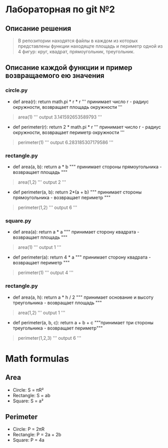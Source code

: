 # Лабораторная по git №2
## Описание решения
> В репозитории находятся файлы в каждом из которых представлены функции находящте площадь и периметр одной из 4 фигур: круг, квадрат, прямоугольник, треугольник.
## Описание каждой функции и пример возвращаемого ею значения
### circle.py
- def area(r):
    return math.pi * r * r
'''
принимает число r - радиус окружности, возвращает площадь окружности
'''
> area(1)
'''
output 3.141592653589793
'''
- def perimeter(r):
    return 2 * math.pi * r
'''
принимает число r - радиус окружности, возвращает периметр окружности
'''
> perimeter(1)
'''
output 6.283185307179586
'''
### rectangle.py
- def area(a, b): 
    return a * b 
"""
принимает стороны прямоугольника - возвращает площадь
"""
> area(1,2)
'''
output 2
'''

- def perimeter(a, b): 
    return 2*(a + b)
"""
принимает стороны прямоугольника - возвращает периметр
"""
> perimeter(1,2)
'''
output 6
'''
### square.py
- def area(a):
    return a * a
"""
принимает сторону квадрата - возвращает площадь
"""
> area(1)
'''
output 1
'''

- def perimeter(a):
    return 4 * a
"""
принимает сторону квадрата - возвращает периметр
"""
> perimeter(1)
'''
output 4
'''
### rectangle.py
- def area(a, h): 
    return a * h / 2
"""
принимает основание и высоту треугольника - возвращает площадь
"""
> area(1,2)
'''
output 1
'''

- def perimeter(a, b, c): 
    return a + b + c
"""принимает три стороны треугольника - возвращает периметр"""
> perimeter(1,2,3)
'''
output 6
'''

# Math formulas
## Area
- Circle: S = πR²
- Rectangle: S = ab
- Square: S = a²

## Perimeter
- Circle: P = 2πR
- Rectangle: P = 2a + 2b
- Square: P = 4a
